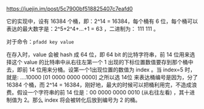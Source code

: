 https://juejin.im/post/5c7900bf518825407c7eafd0

它的实现中，设有 16384 个桶，即：2^14 = 16384，每个桶有 6 位，每个桶可以表达的最大数字是：2^5+2^4+...+1 = 63 ，二进制为： 111 111 。

对于命令：`pfadd key value`

在存入时，value 会被 hash 成 64 位，即 64 bit 的比特字符串，前 14 位用来选择这个 value 的比特串中从右往左第一个 1 出现的下标位置数值要存到那个桶中去，即前 14 位用来分桶。设第一个1出现位置的数值为 index 。当 index=5 时，就是: ....10000 [01 0000 0000 0000]
之所以选 14位 来表达桶编号是因为，分了 16384 个桶，而 2^14 = 16384，刚好地，最大的时候可以把桶利用完，不造成浪费。假设一个字符串的前 14 位是：00 0000 0000 0010 (从右往左看) ，其十进制值为 2。那么 index 将会被转化后放到编号为 2 的桶。

